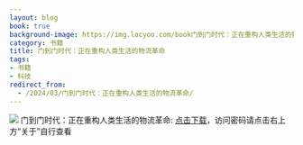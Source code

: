 ```yaml
---
layout: blog
book: true
background-image: https://img.locyoo.com/book门到门时代：正在重构人类生活的物流革命.jpg
category: 书籍
title: 门到门时代：正在重构人类生活的物流革命
tags:
- 书籍
- 科技
redirect_from:
  - /2024/03/门到门时代：正在重构人类生活的物流革命/
---
```

![](https://img.locyoo.com/book门到门时代：正在重构人类生活的物流革命.jpg)
门到门时代：正在重构人类生活的物流革命: <a name = "ref1" href="https://url18.ctfile.com/f/50983618-1323443560-656151?p=3619">点击下载</a>，访问密码请点击右上方“关于”自行查看